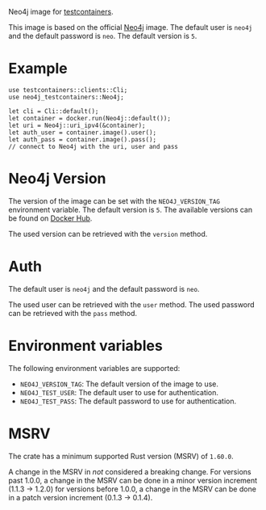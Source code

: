 Neo4j image for [testcontainers](https://crates.io/crates/testcontainers).

This image is based on the official [Neo4j](https://hub.docker.com/_/neo4j) image.
The default user is `neo4j` and the default password is `neo`.
The default version is `5`.

# Example

```rust,no_run
use testcontainers::clients::Cli;
use neo4j_testcontainers::Neo4j;

let cli = Cli::default();
let container = docker.run(Neo4j::default());
let uri = Neo4j::uri_ipv4(&container);
let auth_user = container.image().user();
let auth_pass = container.image().pass();
// connect to Neo4j with the uri, user and pass
```

# Neo4j Version

The version of the image can be set with the `NEO4J_VERSION_TAG` environment variable.
The default version is `5`.
The available versions can be found on [Docker Hub](https://hub.docker.com/_/neo4j/tags).

The used version can be retrieved with the `version` method.

# Auth

The default user is `neo4j` and the default password is `neo`.

The used user can be retrieved with the `user` method.
The used password can be retrieved with the `pass` method.

# Environment variables

The following environment variables are supported:
  * `NEO4J_VERSION_TAG`: The default version of the image to use.
  * `NEO4J_TEST_USER`: The default user to use for authentication.
  * `NEO4J_TEST_PASS`: The default password to use for authentication.

# MSRV

The crate has a minimum supported Rust version (MSRV) of `1.60.0`.

A change in the MSRV in *not* considered a breaking change.
For versions past 1.0.0, a change in the MSRV can be done in a minor version increment (1.1.3 -> 1.2.0)
for versions before 1.0.0, a change in the MSRV can be done in a patch version increment (0.1.3 -> 0.1.4).
